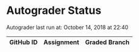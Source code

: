 # Autograder Status
Autograder last run at: October 14, 2018 at 22:40

| GitHub ID | Assignment | Graded Branch |
|-----------|------------|---------------|
